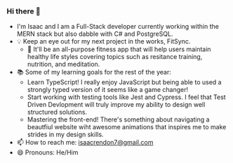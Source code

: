 ### Hi there 👋

- I'm Isaac and I am a Full-Stack developer currently working within the MERN stack but also dabble with C# and PostgreSQL.
- 💡 Keep an eye out for my next project in the works, FitSync.
  - 💪 It'll be an all-purpose fitness app that will help users maintain healthy life styles covering topics such as resitance training, nutrition, and meditation.
- 📚 Some of my learning goals for the rest of the year:
  - Learn TypeScript! I really enjoy JavaScript but being able to used a strongly typed version of it seems like a game changer!
  - Start working with testing tools like Jest and Cypress. I feel that Test Driven Devlopment will truly improve my ability to design well structured solutions. 
  - Mastering the front-end! There's something about navigating a beautfiul website wiht awesome animations that inspires me to make strides in my design skills.
- 📫 How to reach me: isaacrendon7@gmail.com
- 😄 Pronouns: He/Him

